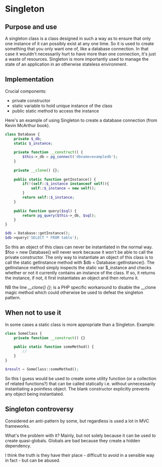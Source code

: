 # Singleton

## Purpose and use

A singleton class is a class designed in such a way as to ensure that only one instance of it can possibly exist at any one time. So it is used to create something that you only want one of, like a database connection. In that case it wouldn't necessarily hurt to have more than one connection, it's just a waste of resources. Singleton is more importantly used to manage the state of an application in an otherwise stateless environment.

## Implementation

Crucial components:

- private constructor
- static variable to hold unique instance of the class
- public static method to access the instance

Here's an example of using Singleton to create a database connection (from Kevin McArthur book).

```php
class Database {
    private $_db;
    static $_instance;
    
    private function __construct() {
        $this->_db = pg_connect('dbname=exampledb');
    }
    
    private __clone() {};
    
    public static function getInstance() {
        if(!(self::$_instance instanceof self)){
            self::$_instance = new self();
        }
        return self::$_instance;
    }
    
    public function query($sql) {
        return pg_query($this->_db, $sql);
    }
}

$db = Database::getInstance();
$db->query('SELECT * FROM table');
```

So this an object of this class can never be instantiated in the normal way. $foo = new Database() will never work because it won't be able to call the private constructor. The only way to instantiate an object of this class is to call the static getInstance method with \$db = Database::getInstance(). The getInstance method simply inspects the static var \$\_instance and checks whether or not it currently contains an instance of the class. If so, it returns the instance, if not, it first instantiates an object and then returns it.

NB the line *__clone() {};* is a PHP specific workaround to disable the __clone magic method which could otherwise be used to defeat the singleton pattern.

## When not to use it

In some cases a static class is more appropriate than a Singleton. Example:

```php
class SomeClass {
    private function __construct() {}
    
    public static function someMethod() {
        //
    }
}

$result = SomeClass::someMethod();
```

So this I guess would be used to create some utility function (or a collection of related functions?) that can be called statically i.e. without unnecessarily instantiating a pointless object. The blank constructor explicitly prevents any object being instantiated.

## Singleton controversy

Considered an anti-pattern by some, but regardless is used a lot in MVC frameworks.

What's the problem with it? Mainly, but not solely because it can be used to create quasi-globals. Globals are bad because they create a hidden dependency.

I think the truth is they have their place - difficult to avoid in a sensible way in fact - but can be abused.


